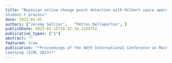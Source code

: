 ```yaml
---
title: "Bayesian online change point detection with Hilbert space approximateStudent-t process"
date: 2023-01-01
authors: ["Jeremy Sellier",   "Petros Dellaportas", ]
publishDate: 2023-01-15T18:32:18.114475Z
publication_types: ["1"]
abstract: ""
featured: true
publication: "*Proceedings of the 40th International Conference on MachineLearning (ICML 2023)*"
---
```


